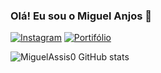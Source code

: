 ### Olá! Eu sou o Miguel Anjos 👋

[![Instagram](https://img.shields.io/badge/Instagram-E4405F?style=for-the-badge&logo=instagram&logoColor=white)](https://www.instagram.com/miguelajs.dev)
[![Portifólio](https://img.shields.io/badge/dev.to-0A0A0A?style=for-the-badge&logo=devdotto&logoColor=white)](https://miguel-dev-portifolio.vercel.app)

![MiguelAssis0 GitHub stats](https://github-readme-stats.vercel.app/api?username=MiguelAssis0&show_icons=true&theme=dracula)

